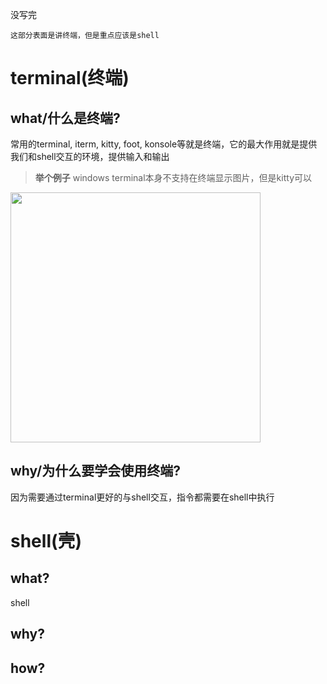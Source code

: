 没写完


    这部分表面是讲终端，但是重点应该是shell


# terminal(终端)

## what/什么是终端?
常用的terminal, iterm, kitty, foot, konsole等就是终端，它的最大作用就是提供我们和shell交互的环境，提供输入和输出

> **举个例子** windows terminal本身不支持在终端显示图片，但是kitty可以

<img src="../../assets/essentialTools/terminal/terminal.png" width="400" loading="lazy">

## why/为什么要学会使用终端?

因为需要通过terminal更好的与shell交互，指令都需要在shell中执行



# shell(壳)

## what?
shell

## why?

## how?